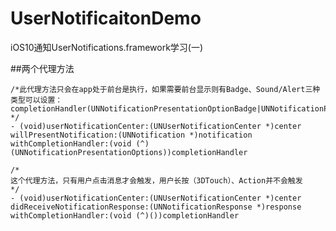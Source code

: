# UserNotificaitonDemo
iOS10通知UserNotifications.framework学习(一)

##两个代理方法

    /*此代理方法只会在app处于前台是执行，如果需要前台显示则有Badge、Sound/Alert三种类型可以设置：
    completionHandler(UNNotificationPresentationOptionBadge|UNNotificationPresentationOptionSound|UNNotificationPresentationOptionAlert);
    */
    - (void)userNotificationCenter:(UNUserNotificationCenter *)center willPresentNotification:(UNNotification *)notification withCompletionHandler:(void (^)(UNNotificationPresentationOptions))completionHandler
    
    /*
    这个代理方法，只有用户点击消息才会触发，用户长按（3DTouch）、Action并不会触发
    */
    - (void)userNotificationCenter:(UNUserNotificationCenter *)center didReceiveNotificationResponse:(UNNotificationResponse *)response withCompletionHandler:(void (^)())completionHandler
